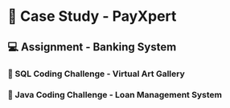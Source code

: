 # 🏦 Case Study - PayXpert  
## 💻 Assignment - Banking System  
### 🎨 SQL Coding Challenge - Virtual Art Gallery  
### 🚀 Java Coding Challenge - Loan Management System

